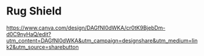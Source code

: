# Rug Shield

https://www.canva.com/design/DAGfNl0dWKA/cr0tK9BjebDm-d0C9nyHaQ/edit?utm_content=DAGfNl0dWKA&utm_campaign=designshare&utm_medium=link2&utm_source=sharebutton
